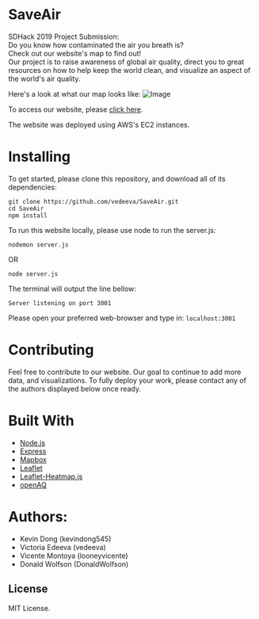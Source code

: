 # SaveAir
SDHack 2019 Project Submission:\
Do you know how contaminated the air you breath is?\
Check out our website's map to find out!\
Our project is to raise awareness of global air quality, direct you to great resources on how to help keep the world clean, and visualize an aspect of the world's air quality.

Here's a look at what our map looks like:
![Image](https://github.com/vedeeva/SaveAir/blob/master/public/media/Screen%20Shot%202019-10-27%20at%208.31.18%20AM.png)

To access our website, please [click here](http://18.191.117.19:3001/index.html#top). 

The website was deployed using AWS's EC2 instances.

# Installing
To get started, please clone this repository, and download all of its dependencies:
```
git clone https://github.com/vedeeva/SaveAir.git
cd SaveAir
npm install
```
To run this website locally, please use node to run the server.js:
```
nodemon server.js
```
OR
```
node server.js
```
The terminal will output the line bellow:
```
Server listening on port 3001
```
Please open your preferred web-browser and type in: `localhost:3001`

# Contributing
Feel free to contribute to our website. Our goal to continue to add more data, and visualizations. To fully deploy your work, please contact any of the authors displayed below once ready.

# Built With
- [Node.js](https://nodejs.org/en/)
- [Express](https://expressjs.com/)
- [Mapbox](https://www.mapbox.com/)
- [Leaflet](https://leafletjs.com/index.html)
- [Leaflet-Heatmap.js](https://www.patrick-wied.at/static/heatmapjs/plugin-leaflet-layer.html)
- [openAQ](https://openaq.org/#/locations?_k=eg27t1)

# Authors:
- Kevin Dong (kevindong545)
- Victoria Edeeva (vedeeva)
- Vicente Montoya (looneyvicente)
- Donald Wolfson (DonaldWolfson)

## License
MIT License.
